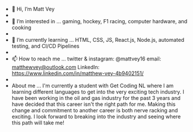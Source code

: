 - 👋 Hi, I’m Matt Vey
- 
- 👀 I’m interested in ... gaming, hockey, F1 racing, computer hardware, and cooking
- 
- 🌱 I’m currently learning ... HTML, CSS, JS, React.js, Node.js, automated testing, and CI/CD Pipelines
- 
- 📫 How to reach me ... twitter & instagram: @mattvey16 email: matthewvey@outlook.com LinkedIn: https://www.linkedin.com/in/matthew-vey-4b9402151/
- 
- About me ... I'm currently a student with Get Coding NL where I am learning different languages to get into the very exciting tech industry. I have been working in the oil and gas industry for the past 3 years and have decided that this career isn't the right path for me. Making this change and commitment to another career is both nerve racking and exciting. I look forward to breaking into the industry and seeing where this path will take me!
